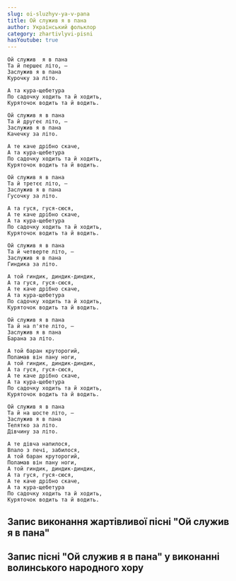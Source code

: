 ```yaml
---
slug: oi-sluzhyv-ya-v-pana
title: Ой служив я в пана
author: Український фольклор
category: zhartivlyvi-pisni
hasYoutube: true
---
```

```
Ой служив  я в пана
Та й першеє літо, —
Заслужив я в пана
Курочку за літо.
```

```
А та кура-щебетура
По садочку ходить та й ходить,
Куряточок водить та й водить.
```

```
Ой служив я в пана
Та й другеє літо, —
Заслужив я в пана
Качечку за літо.
```

```
А те каче дрібно скаче,
А та кура-щебетура
По садочку ходить та й ходить,
Куряточок водить та й водить.
```

```
Ой служив я в пана
Та й третєє літо, —
Заслужив я в пана
Гусочку за літо.
```

```
А та гуся, гуся-сюся,
А те каче дрібно скаче,
А та кура-щебетура
По садочку ходить та й ходить,
Куряточок водить та й водить.
```

```
Ой служив я в пана
Та й четверте літо, —
Заслужив я в пана
Гиндика за літо.
```

```
А той гиндик, диндик-диндик,
А та гуся, гуся-сюся,
А те каче дрібно скаче,
А та кура-щебетура
По садочку ходить та й ходить,
Куряточок водить та й водить.
```

```
Ой служив я в пана
Та й на п'яте літо, —
Заслужив я в пана
Барана за літо.
```

```
А той баран круторогий,
Поламав він пану ноги,
А той гиндик, диндик-диндик,
А та гуся, гуся-сюся,
А те каче дрібно скаче,
А та кура-щебетура
По садочку ходить та й ходить,
Куряточок водить та й водить.
```

```
Ой служив я в пана
Та й на шосте літо, —
Заслужив я в пана
Телятко за літо.
Дівчину за літо.
```

```
А те дівча напилося,
Впало з печі, забилося,
А той баран круторогий,
Поламав він пану ноги,
А той гиндик, диндик-диндик,
А та гуся, гуся-сюся,
А те каче дрібно скаче,
А та кура-щебетура
По садочку ходить та й ходить,
Куряточок водить та й водить.
```

## Запис виконання жартівливої пісні "Ой служив я в пана"

<YoutubeIframe id="_-VoPDGKYsI" className="md:w-4/5" />

## Запис пісні "Ой служив я в пана" у виконанні волинського народного хору

<YoutubeIframe id="bzyeBF3zGvo" className="md:w-4/5" />
